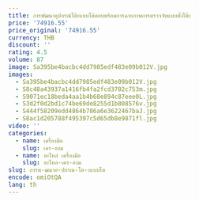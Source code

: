 ```yaml
---
title: การพัฒนาอุปกรณ์โต๊ะแบบโต้ตอบพร้อมการฉายภาพการตรวจจับแบบตั้งโต๊ะ
price: '74916.55'
price_original: '74916.55'
currency: THB
discount: ''
rating: 4.5
volume: 87
image: Sa395be4bacbc4dd7985edf483e09b012V.jpg
images:
  - Sa395be4bacbc4dd7985edf483e09b012V.jpg
  - S8c48a43937a1416fb4fa2fcd3702c753m.jpg
  - S9071ec18beda4aa1b4b68e894c87eee0L.jpg
  - S3d2f0d2bd1c74be69de8255d1b808576v.jpg
  - S444f58209edd4864b786a6e3622467baJ.jpg
  - S8ac1d205788f495397c5d65db8e9871fl.jpg
video: ''
categories:
  - name: เครื่องมือ
    slug: เคร-องม
  - name: อะไหล่ เครื่องมือ
    slug: อะไหล-เคร-องม
slug: การพ-ฒนาอ-ปกรณ-โต-ะแบบโต
encode: omiOtQA
lang: th
---
```

  
